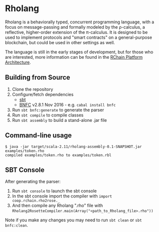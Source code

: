 # Rholang

Rholang is a behaviorally typed, concurrent programming language, with a focus on message-passing and formally modeled by the ρ-calculus, a reflective, higher-order extension of the π-calculus. It is designed to be used to implement protocols and "smart contracts" on a general-purpose blockchain, but could be used in other settings as well.

The language is still in the early stages of development, but for those who are interested, more information can be found in the [RChain Platform Architecture](http://rchain-architecture.readthedocs.io/en/latest/).

## Building from Source

1. Clone the repository
2. Configure/fetch dependencies
    * [sbt](http://www.scala-sbt.org/0.13/docs/Installing-sbt-on-Linux.html)
    * [BNFC](http://bnfc.digitalgrammars.com/) v2.8.1 Nov 2016 - e.g. `cabal install bnfc`
3. Run `sbt bnfc:generate` to generate the parser
4. Run `sbt compile` to compile classes
5. Run `sbt assembly` to build a stand-alone .jar file

## Command-line usage

    $ java -jar target/scala-2.11/rholang-assembly-0.1-SNAPSHOT.jar examples/token.rho 
    compiled examples/token.rho to examples/token.rbl

## SBT Console

After generating the parser:

1. Run `sbt console` to launch the sbt console
2. In the sbt console import the compiler with `import coop.rchain.rho2rose._`
3. And then compile any Rholang ".rho" file with `Rholang2RosetteCompiler.main(Array("<path_to_Rholang_file>.rho"))`
 
Note if you make any changes you may need to run `sbt clean` or `sbt bnfc:clean`.
